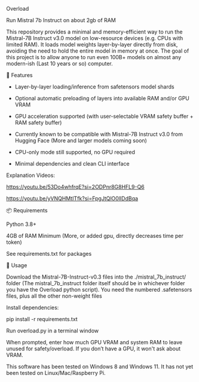 Overload

Run Mistral 7b Instruct on about 2gb of RAM

This repository provides a minimal and memory-efficient way to run the Mistral-7B Instruct v3.0 model on low-resource devices (e.g. CPUs with limited RAM). It loads model weights layer-by-layer directly from disk, avoiding the need to hold the entire model in memory at once. The goal of this project is to allow anyone to run even 100B+ models on almost any modern-ish (Last 10 years or so) computer.

🔧 Features

- Layer-by-layer loading/inference from safetensors model shards

- Optional automatic preloading of layers into available RAM and/or GPU VRAM

- GPU acceleration supported (with user-selectable VRAM safety buffer + RAM safety buffer)

- Currently known to be compatible with Mistral-7B Instruct v3.0 from Hugging Face (More and larger models coming soon)

- CPU-only mode still supported, no GPU required

- Minimal dependencies and clean CLI interface


Explanation Videos:

https://youtu.be/53Do4whfrqE?si=2ODPnr8G8HFL9-Q6

https://youtu.be/yVNQHMtITfk?si=FpgJtQlO0lIDdBqa


📦 Requirements

Python 3.8+

4GB of RAM Minimum (More, or added gpu, directly decreases time per token)

See requirements.txt for packages


🚀 Usage

Download the Mistral-7B-Instruct-v0.3 files into the ./mistral_7b_instruct/ folder (The mistral_7b_instruct folder itself should be in whichever folder you have the Overload python script). You need the numbered .safetensors files, plus all the other non-weight files

Install dependencies:

pip install -r requirements.txt

Run overload.py in a terminal window

When prompted, enter how much GPU VRAM and system RAM to leave unused for safety/overload. If you don’t have a GPU, it won't ask about VRAM.



This software has been tested on Windows 8 and Windows 11. It has not yet been tested on Linux/Mac/Raspberry Pi.
